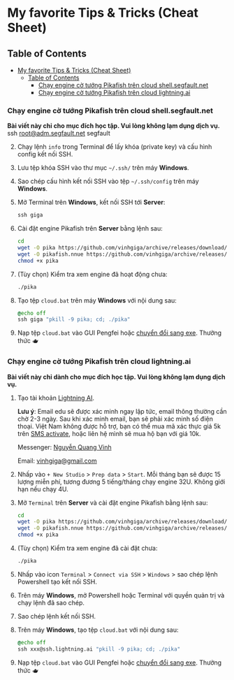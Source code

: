 # My favorite Tips & Tricks (Cheat Sheet)

## Table of Contents
- [My favorite Tips \& Tricks (Cheat Sheet)](#my-favorite-tips--tricks-cheat-sheet)
  - [Table of Contents](#table-of-contents)
    - [Chạy engine cờ tướng Pikafish trên cloud shell.segfault.net](#chạy-engine-cờ-tướng-pikafish-trên-cloud-shellsegfaultnet)
    - [Chạy engine cờ tướng Pikafish trên cloud lightning.ai](#chạy-engine-cờ-tướng-pikafish-trên-cloud-lightningai)


### Chạy engine cờ tướng Pikafish trên cloud shell.segfault.net

**Bài viết này chỉ cho mục đích học tập. Vui lòng không lạm dụng dịch vụ.**
ssh root@adm.segfault.net
segfault


2. Chạy lệnh `info` trong Terminal để lấy khóa (private key) và cấu hình config kết nối SSH.
3. Lưu tệp khóa SSH vào thư mục `~/.ssh/` trên máy **Windows**.
4. Sao chép cấu hình kết nối SSH vào tệp `~/.ssh/config` trên máy **Windows**.
5. Mở Terminal trên **Windows**, kết nối SSH tới **Server**:
    ```cmd
    ssh giga
    ```

6. Cài đặt engine Pikafish trên **Server** bằng lệnh sau:
    ```bash
    cd
    wget -O pika https://github.com/vinhgiga/archive/releases/download/xiangqi-engine/pikafish-vnni512
    wget -O pikafish.nnue https://github.com/vinhgiga/archive/releases/download/xiangqi-engine/pikafish.nnue
    chmod +x pika
    ```

7. (Tùy chọn) Kiểm tra xem engine đã hoạt động chưa:
    ```bash
    ./pika
    ``` 

8. Tạo tệp `cloud.bat` trên máy **Windows** với nội dung sau:
    ```bat
    @echo off
    ssh giga "pkill -9 pika; cd; ./pika"
    ```
  
9. Nạp tệp `cloud.bat` vào GUI Pengfei hoặc [chuyển đổi sang exe](https://bat-to-exe-converter-x64.en.softonic.com/download). Thưởng thức 🫖

### Chạy engine cờ tướng Pikafish trên cloud lightning.ai

**Bài viết này chỉ dành cho mục đích học tập. Vui lòng không lạm dụng dịch vụ.**

1. Tạo tài khoản [Lightning AI](https://lightning.ai).

    **Lưu ý**: Email edu sẽ được xác minh ngay lập tức, email thông thường cần chờ 2-3 ngày. Sau khi xác minh email, bạn sẽ phải xác minh số điện thoại. Việt Nam không được hỗ trợ, bạn có thể mua mã xác thực giá 5k trên [SMS activate](https://sms-activate.guru/?ref=12121940), hoặc liên hệ mình sẽ mua hộ bạn với giá 10k.
    
    Messenger: [Nguyễn Quang Vinh](https://www.facebook.com/vinhgiga)
    
    Email: <vinhgiga@gmail.com>
2. Nhấp vào `+ New Studio` > `Prep data` > `Start`. Mỗi tháng bạn sẽ được 15 lượng miễn phí, tương đương 5 tiếng/tháng chạy engine 32U. Không giới hạn nếu chạy 4U.
3. Mở `Terminal` trên **Server** và cài đặt engine Pikafish bằng lệnh sau:
    ```bash
    cd
    wget -O pika https://github.com/vinhgiga/archive/releases/download/xiangqi-engine/pikafish-vnni512
    wget -O pikafish.nnue https://github.com/vinhgiga/archive/releases/download/xiangqi-engine/pikafish.nnue
    chmod +x pika
    ```
4. (Tùy chọn) Kiểm tra xem engine đã cài đặt chưa:
    ```bash
    ./pika
    ```
5. Nhấp vào icon `Terminal` > `Connect via SSH` > `Windows` > sao chép lệnh Powershell tạo kết nối SSH.
6. Trên máy **Windows**, mở Powershell hoặc Terminal với quyền quản trị và chạy lệnh đã sao chép.
7. Sao chép lệnh kết nối SSH.
8. Trên máy **Windows**, tạo tệp `cloud.bat` với nội dung sau:
    ```bat
    @echo off
    ssh xxx@ssh.lightning.ai "pkill -9 pika; cd; ./pika"
    ```
9. Nạp tệp `cloud.bat` vào GUI Pengfei hoặc [chuyển đổi sang exe](https://bat-to-exe-converter-x64.en.softonic.com/download). Thưởng thức 🫖
